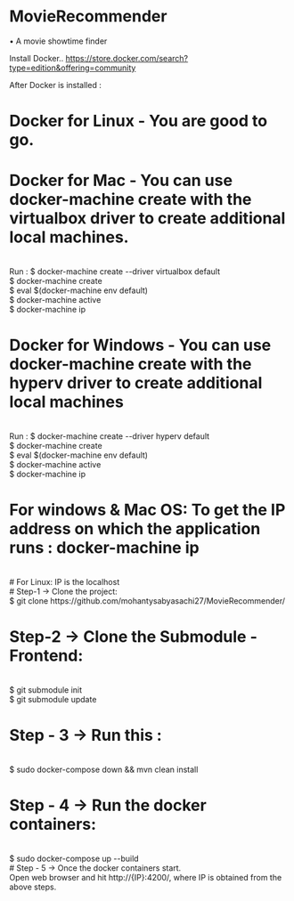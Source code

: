 # MovieRecommender <br />
• A movie showtime finder <br />

Install Docker.. https://store.docker.com/search?type=edition&offering=community <br />

After Docker is installed : <br />
# Docker for Linux - You are good to go. <br />

# Docker for Mac - You can use docker-machine create with the virtualbox driver to create additional local machines.
  <br />
  Run : $ docker-machine create --driver virtualbox default <br />
        $ docker-machine create <br />
        $ eval $(docker-machine env default) <br />
        $ docker-machine active <br />
        $ docker-machine ip <br />

# Docker for Windows - You can use docker-machine create with the hyperv driver to create additional local machines <br />
  <br />
  Run : $ docker-machine create --driver hyperv default <br />
        $ docker-machine create <br />
        $ eval $(docker-machine env default) <br />
        $ docker-machine active <br />
        $ docker-machine ip <br />

# For windows & Mac OS: To get the IP address on which the application runs : docker-machine ip 
<br />
# For Linux: IP is the localhost
<br />
# Step-1 -> Clone the project:
<br />
$ git clone https://github.com/mohantysabyasachi27/MovieRecommender/ <br />

# Step-2 -> Clone the Submodule - Frontend: 
<br />
$ git submodule init  <br />
$ git submodule update  <br />
                     
# Step - 3 -> Run this : 
<br />
$ sudo docker-compose down && mvn clean install <br />

# Step - 4 -> Run the docker containers:
<br />
$ sudo docker-compose up --build
<br />
# Step - 5 -> Once the docker containers start.
 <br />
 Open web browser and hit http://{IP}:4200/, where IP is obtained from the above steps. 
